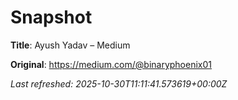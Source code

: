 # Snapshot

**Title**: Ayush Yadav – Medium

**Original**: <https://medium.com/@binaryphoenix01>

_Last refreshed: 2025-10-30T11:11:41.573619+00:00Z_
